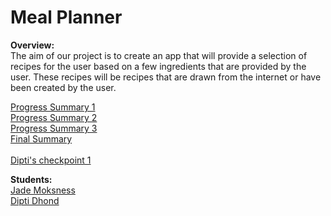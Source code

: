 # Meal Planner
**Overview:**<br>
The aim of our project is to create an app that will provide a selection of 
recipes for the user based on a few ingredients that are provided by the user. 
These recipes will be recipes that are drawn from the internet or have been
created by the user.

[Progress Summary 1](https://gitlab.cs.wwu.edu/dhondd/meal-planner/wikis/Summary)<br>
[Progress Summary 2](https://gitlab.cs.wwu.edu/dhondd/meal-planner/wikis/Progress-Summary-2)<br>
[Progress Summary 3](https://gitlab.cs.wwu.edu/dhondd/meal-planner/wikis/Progress-Summary-3)<br>
[Final Summary](https://gitlab.cs.wwu.edu/dhondd/meal-planner/wikis/Final-Summary)<br>
<br>
[Dipti's checkpoint 1](https://gitlab.cs.wwu.edu/dhondd/meal-planner/wikis/checkpoint-1) <br>

**Students:**<br>
[Jade Moksness](https://gitlab.cs.wwu.edu/dhondd/meal-planner/wikis/Jade's-Time-Log)<br>
[Dipti Dhond](https://gitlab.cs.wwu.edu/dhondd/meal-planner/wikis/home)

